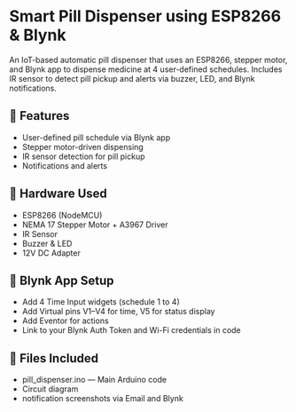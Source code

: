 # Smart Pill Dispenser using ESP8266 & Blynk

An IoT-based automatic pill dispenser that uses an ESP8266, stepper motor, and Blynk app to dispense medicine at 4 user-defined schedules. Includes IR sensor to detect pill pickup and alerts via buzzer, LED, and Blynk notifications.

## 🚀 Features
- User-defined pill schedule via Blynk app
- Stepper motor-driven dispensing
- IR sensor detection for pill pickup
- Notifications and alerts

## 🔧 Hardware Used
- ESP8266 (NodeMCU)
- NEMA 17 Stepper Motor + A3967 Driver
- IR Sensor
- Buzzer & LED
- 12V DC Adapter

## 📱 Blynk App Setup
- Add 4 Time Input widgets (schedule 1 to 4)
- Add Virtual pins V1–V4 for time, V5 for status display
- Add Eventor for actions
- Link to your Blynk Auth Token and Wi-Fi credentials in code

## 📂 Files Included
- pill_dispenser.ino — Main Arduino code
- Circuit diagram
- notification screenshots via Email and Blynk
